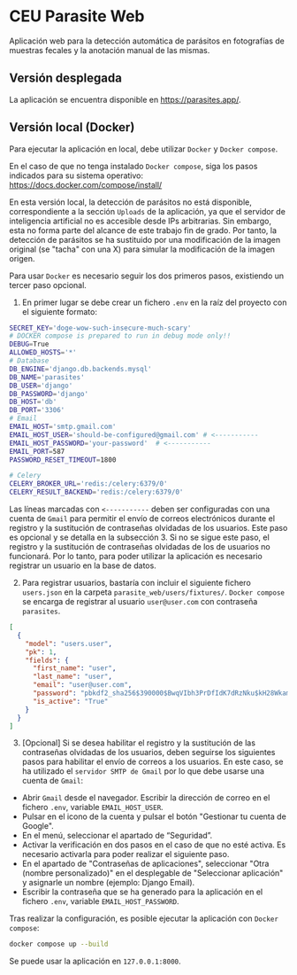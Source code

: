 # CEU Parasite Web 
Aplicación web para la detección automática de parásitos en fotografías de muestras fecales y la anotación manual de las mismas.

## Versión desplegada

La aplicación se encuentra disponible en https://parasites.app/.

## Versión local (Docker)
Para ejecutar la aplicación en local, debe utilizar `Docker` y `Docker compose`.  

En el caso de que no tenga instalado `Docker compose`, siga los pasos indicados para su sistema operativo: https://docs.docker.com/compose/install/  

En esta versión local, la detección de parásitos no está disponible, correspondiente a la sección `Uploads` de la aplicación, ya que el servidor de inteligencia artificial no es accesible desde IPs arbitrarias. Sin embargo, esta no forma parte del alcance de este trabajo fin de grado.
Por tanto, la detección de parásitos se ha sustituido por una modificación de la imagen original (se "tacha" con una X) para simular la modificación de la imagen origen.

Para usar `Docker` es necesario seguir los dos primeros pasos, existiendo un tercer paso opcional.

1. En primer lugar se debe crear un fichero `.env` en la raíz del proyecto con el siguiente formato:

```bash
SECRET_KEY='doge-wow-such-insecure-much-scary'
# DOCKER compose is prepared to run in debug mode only!! 
DEBUG=True
ALLOWED_HOSTS='*'
# Database
DB_ENGINE='django.db.backends.mysql'
DB_NAME='parasites'
DB_USER='django'
DB_PASSWORD='django'
DB_HOST='db'
DB_PORT='3306'
# Email
EMAIL_HOST='smtp.gmail.com'
EMAIL_HOST_USER='should-be-configured@gmail.com' # <-----------
EMAIL_HOST_PASSWORD='your-password'  # <-----------
EMAIL_PORT=587
PASSWORD_RESET_TIMEOUT=1800

# Celery
CELERY_BROKER_URL='redis:/celery:6379/0'
CELERY_RESULT_BACKEND='redis:/celery:6379/0'
```

Las líneas marcadas con `<-----------` deben ser configuradas con una cuenta de `Gmail` para permitir el envío de correos electrónicos durante el registro y la sustitución de contraseñas olvidadas de los usuarios. 
Este paso es opcional y se detalla en la subsección 3.
Si no se sigue este paso, el registro y la sustitución de contraseñas olvidadas de los de usuarios no funcionará. Por lo tanto, para poder utilizar la aplicación es necesario registrar un usuario en la base de datos. 

2. Para registrar usuarios, bastaría con incluir el siguiente fichero `users.json` en la carpeta `parasite_web/users/fixtures/`. `Docker compose` se encarga de registrar al usuario `user@user.com` con contraseña `parasites`.

```json
[
  {
    "model": "users.user",
    "pk": 1,
    "fields": {
      "first_name": "user",
      "last_name": "user",
      "email": "user@user.com",
      "password": "pbkdf2_sha256$390000$BwqVIbh3PrDfIdK7dRzNku$kH28Wkam08MzCz+PApyXmvuwXihmWLH9edpIuCxNHhs=",
      "is_active": "True"
    }
  }
]
```

3. [Opcional] Si se desea habilitar el registro y la sustitución de las contraseñas olvidadas de los usuarios, deben seguirse los siguientes pasos para habilitar el envío de correos a los usuarios. En este caso, se ha utilizado el `servidor SMTP de Gmail` por lo que debe usarse una cuenta de `Gmail`:

* Abrir `Gmail` desde el navegador. Escribir la dirección de correo en el fichero `.env`, variable `EMAIL_HOST_USER`.
* Pulsar en el icono de la cuenta y pulsar el botón "Gestionar tu cuenta de Google".
* En el menú, seleccionar el apartado de “Seguridad”. 
* Activar la verificación en dos pasos en el caso de que no esté activa. Es necesario activarla para poder realizar el siguiente paso.  
* En el apartado de "Contraseñas de aplicaciones", seleccionar "Otra (nombre personalizado)"
en el desplegable de "Seleccionar aplicación" y asignarle un nombre (ejemplo: Django Email).  
* Escribir la contraseña que se ha generado para la aplicación en el fichero `.env`, 
variable `EMAIL_HOST_PASSWORD`.

Tras realizar la configuración, es posible ejecutar la aplicación con `Docker compose`:
```bash 
docker compose up --build
```
Se puede usar la aplicación en `127.0.0.1:8000`.
